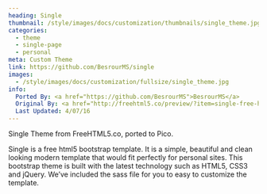 ```yaml
---
heading: Single
thumbnail: /style/images/docs/customization/thumbnails/single_theme.jpg
categories:
  - theme
  - single-page
  - personal
meta: Custom Theme
link: https://github.com/BesrourMS/single
images:
  - /style/images/docs/customization/fullsize/single_theme.jpg
info:
  Ported By: <a href="https://github.com/BesrourMS">BesrourMS</a>
  Original By: <a href="http://freehtml5.co/preview/?item=single-free-html5-bootstrap-template">FreeHTML5.co</a>
  Last Updated: 4/07/16
---
```

Single Theme from FreeHTML5.co, ported to Pico.

Single is a free html5 bootstrap template. It is a simple, beautiful and clean looking modern template that would fit perfectly for personal sites. This bootstrap theme is built with the latest technology such as HTML5, CSS3 and jQuery. We’ve included the sass file for you to easy to customize the template.
